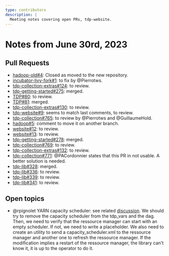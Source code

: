 ```yaml
---
type: contributors
description: |
  Meeting notes covering open PRs, tdp-website.
---
```


# Notes from June 30rd, 2023

## Pull Requests

- [hadoop-old#4](https://github.com/TOSIT-IO/hadoop-old/pull/4): Closed as moved to the new repository.
- [incubator-livy-fork#1](https://github.com/TOSIT-IO/incubator-livy-fork/pull/1): to fix by @Pierrotws.
- [tdp-collection-extras#124](https://github.com/TOSIT-IO/tdp-collection-extras/pull/124): to review.
- [tdp-getting-started#275](https://github.com/TOSIT-IO/tdp-getting-started/pull/275): merged.
- [TDP#80](https://github.com/TOSIT-IO/TDP/pull/80): to review.
- [TDP#81](https://github.com/TOSIT-IO/TDP/pull/81): merged.
- [tdp-collection-extras#130](https://github.com/TOSIT-IO/tdp-collection-extras/pull/130): to review.
- [tdp-website#9](https://github.com/TOSIT-IO/tdp-website/pull/9): seems to match last comments, to review.
- [tdp-collection#765](https://github.com/TOSIT-IO/tdp-collection/pull/765): to review by @Pierrotws and @GuillaumeHold.
- [hadoop#5](https://github.com/TOSIT-IO/hadoop/pull/5): comment to move it on another branch.
- [website#12](https://github.com/TOSIT-IO/tdp-website/pull/12): to review.
- [website#13](https://github.com/TOSIT-IO/tdp-website/pull/13): to review.
- [tdp-getting-started#278](https://github.com/TOSIT-IO/tdp-getting-started/pull/278): merged.
- [tdp-collection#769](https://github.com/TOSIT-IO/tdp-collection/pull/769): to review.
- [tdp-collection-extras#132](https://github.com/TOSIT-IO/tdp-collection-extras/pull/132): to review.
- [tdp-collection#771](https://github.com/TOSIT-IO/tdp-collection/pull/771): @PACordonnier states that this PR in not usable. A better solution is needed.
- [tdp-lib#328](https://github.com/TOSIT-IO/tdp-lib/pull/328): merged.
- [tdp-lib#336](https://github.com/TOSIT-IO/tdp-lib/pull/336): to review.
- [tdp-lib#339](https://github.com/TOSIT-IO/tdp-lib/pull/339): to review.
- [tdp-lib#341](https://github.com/TOSIT-IO/tdp-lib/pull/341): to review.

## Open topics

- @rpignolet YARN capacity scheduler: see related [discussion](https://github.com/orgs/TOSIT-IO/discussions/84). We should try to remove the capacity scheduler from the tdp_vars and the dag. Then, we need to verify that the ressource manager can start with an empty scheduler. If not, we need to write a placeholder. We also need to create an utility to send a capacity_scheduler.xml to the ressource manager and another one to refresh the ressource manager. If the modification implies a restart of the ressource manager, the library can't know it, it is up to the operator to do it.
